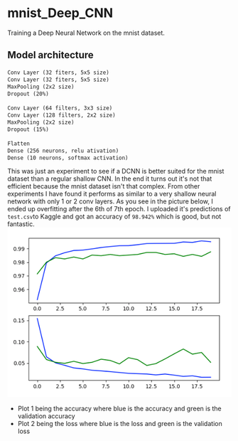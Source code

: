 # mnist_Deep_CNN
Training a Deep Neural Network on the mnist dataset.

## Model architecture
```
Conv Layer (32 fiters, 5x5 size)
Conv Layer (32 fiters, 5x5 size)
MaxPooling (2x2 size)
Dropout (20%)

Conv Layer (64 filters, 3x3 size)
Conv Layer (128 filters, 2x2 size)
MaxPooling (2x2 size)
Dropout (15%)

Flatten
Dense (256 neurons, relu ativation)
Dense (10 neurons, softmax activation)
```
This was just an experiment to see if a DCNN is better suited for the mnist dataset than a regular shallow CNN. In the end it turns out it's not that efficient because the mnist dataset isn't that complex. From other experiments I have found it performs as similar to a very shallow neural network with only 1 or 2 conv layers. As you see in the picture below, I ended up overfitting after the 6th of 7th epoch.
I uploaded it's predictions of `test.csv`to Kaggle and got an accuracy of `98.942%` which is good, but not fantastic.
![plot image](https://github.com/Mathisco-01/mnist_Deep_CNN/blob/master/plot.png?raw=true)

- Plot 1 being the accuracy where blue is the accuracy and green is the validation accuracy
- Plot 2 being the loss where blue is the loss and green is the validation loss
